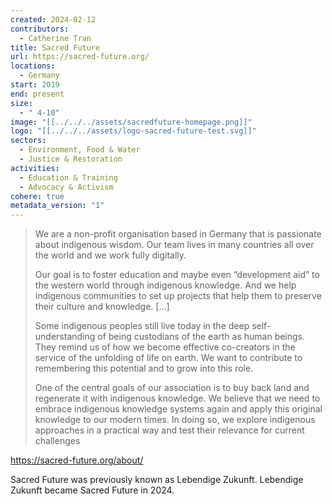 ```yaml
---
created: 2024-02-12
contributors:
  - Catherine Tran
title: Sacred Future
url: https://sacred-future.org/
locations:
  - Germany
start: 2019
end: present
size:
  - " 4-10"
image: "[[../../../assets/sacredfuture-homepage.png]]"
logo: "[[../../../assets/logo-sacred-future-test.svg]]"
sectors:
  - Environment, Food & Water
  - Justice & Restoration
activities:
  - Education & Training
  - Advocacy & Activism
cohere: true
metadata_version: "1"
---
```


>We are a non-profit organisation based in Germany that is passionate about indigenous wisdom. Our team lives in many countries all over the world and we work fully digitally.
>
>Our goal is to foster education and maybe even “development aid” to the western world through indigenous knowledge. And we help indigenous communities to set up projects that help them to preserve their culture and knowledge. [...]
>
>Some indigenous peoples still live today in the deep self-understanding of being custodians of the earth as human beings. They remind us of how we become effective co-creators in the service of the unfolding of life on earth. We want to contribute to remembering this potential and to grow into this role.
>
>One of the central goals of our association is to buy back land and regenerate it with indigenous knowledge. We believe that we need to embrace indigenous knowledge systems again and apply this original knowledge to our modern times. In doing so, we explore indigenous approaches in a practical way and test their relevance for current challenges

https://sacred-future.org/about/

Sacred Future was previously known as Lebendige Zukunft. Lebendige Zukunft became Sacred Future in 2024.








